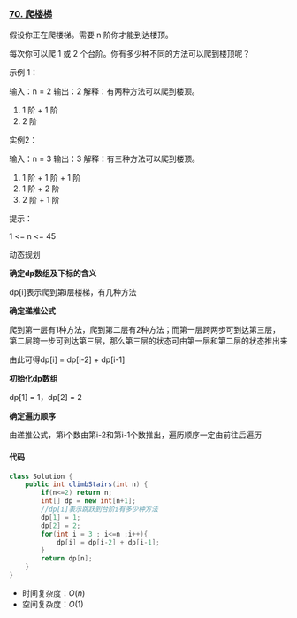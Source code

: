 ### [70. 爬楼梯](https://leetcode.cn/problems/climbing-stairs/)

假设你正在爬楼梯。需要 n 阶你才能到达楼顶。

每次你可以爬 1 或 2 个台阶。你有多少种不同的方法可以爬到楼顶呢？

示例 1：

输入：n = 2
输出：2
解释：有两种方法可以爬到楼顶。

1. 1 阶 + 1 阶
2. 2 阶

实例2：

输入：n = 3
输出：3
解释：有三种方法可以爬到楼顶。

1. 1 阶 + 1 阶 + 1 阶
2. 1 阶 + 2 阶
3. 2 阶 + 1 阶


提示：

1 <= n <= 45



动态规划

**确定dp数组及下标的含义**

dp[i]表示爬到第i层楼梯，有几种方法



**确定递推公式**

爬到第一层有1种方法，爬到第二层有2种方法；而第一层跨两步可到达第三层，第二层跨一步可到达第三层，那么第三层的状态可由第一层和第二层的状态推出来

由此可得dp[i] = dp[i-2] + dp[i-1]



**初始化dp数组**

dp[1] = 1，dp[2] = 2



**确定遍历顺序**

由递推公式，第i个数由第i-2和第i-1个数推出，遍历顺序一定由前往后遍历

#### 代码

```java
class Solution {
    public int climbStairs(int n) {
        if(n<=2) return n;
        int[] dp = new int[n+1];
        //dp[i]表示跳跃到台阶i有多少种方法
        dp[1] = 1;
        dp[2] = 2;
        for(int i = 3 ; i<=n ;i++){
            dp[i] = dp[i-2] + dp[i-1];
        }
        return dp[n];
    }
}
```

- 时间复杂度：$O(n)$
- 空间复杂度：$O(1)$